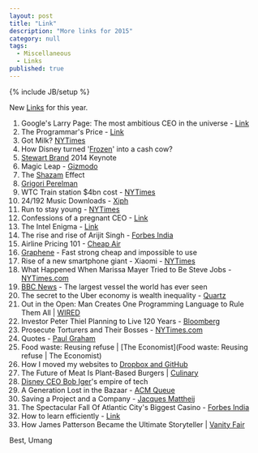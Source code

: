 ```yaml
---
layout: post
title: "Link"
description: "More links for 2015"
category: null
tags: 
  - Miscellaneous
  - Links
published: true
---
```


{% include JB/setup %}

New <a href="http://umangsaini.in/tags.html#Links-ref">Links</a> for this year. 

1. Google's Larry Page: The most ambitious CEO in the universe - [Link](http://fortune.com/2014/11/13/googles-larry-page-the-most-ambitious-ceo-in-the-universe/)
2. The Programmar's Price - [Link](http://www.newyorker.com/magazine/2014/11/24/programmers-price)
3. Got Milk? [NYTimes](http://www.nytimes.com/2014/11/18/upshot/got-milk-might-not-be-doing-you-much-good.html)
4. How Disney turned '[Frozen](http://www.nytimes.com/2014/11/23/magazine/how-disney-turned-frozen-into-a-cash-cow.html)' into a cash cow?
5. [Stewart Brand](http://blog.longnow.org/02014/11/19/stewart-brand-keynote-video-from-02014-evernote-conference/) 2014 Keynote
6. Magic Leap - [Gizmodo](http://gizmodo.com/how-magic-leap-is-secretly-creating-a-new-alternate-rea-1660441103)
7. The [Shazam](http://www.theatlantic.com/magazine/archive/2014/12/the-shazam-effect/382237/?single_page=true) Effect
8. [Grigori Perelman](https://medium.com/@phacks/how-grigori-perelman-solved-one-of-maths-greatest-mystery-89426275cb7)
9. WTC Train station $4bn cost - [NYTimes](http://www.nytimes.com/2014/12/03/nyregion/the-4-billion-train-station-at-the-world-trade-center.html?_r=0)
10. 24/192 Music Downloads - [Xiph](http://xiph.org/~xiphmont/demo/neil-young.html)
11. Run to stay young - [NYTimes](http://well.blogs.nytimes.com/2014/12/03/run-to-stay-young/)
12. Confessions of a pregnant CEO - [Link](http://fortune.com/2014/12/10/confessions-of-a-pregnant-ceo-3-ways-im-working-differently/)
13. The Intel Enigma - [Link](http://www.mondaynote.com/2014/12/14/the-intel-enigma/)
14. The rise and rise of Arijit Singh - [Forbes India](http://forbesindia.com/article/2014-celebrity-100/the-rise-and-rise-of-arijit-singh/39203/0)
15. Airline Pricing 101 - [Cheap Air](http://www.cheapair.com/blog/travel-tips/air-fares-101-why-do-fares-change-all-the-time/)
16. [Graphene](http://www.newyorker.com/magazine/2014/12/22/material-question) - Fast strong cheap and impossible to use
17. Rise of a new smartphone giant - Xiaomi - [NYTimes](http://www.nytimes.com/2014/12/15/technology/the-rise-of-a-new-smartphone-giant-chinas-xiaomi.html)
18. What Happened When Marissa Mayer Tried to Be Steve Jobs - [NYTimes.com](http://www.nytimes.com/2014/12/21/magazine/what-happened-when-marissa-mayer-tried-to-be-steve-jobs.html?_r=1)
19. [BBC News](http://www.bbc.com/news/science-environment-30394137) - The largest vessel the world has ever seen
20. The secret to the Uber economy is wealth inequality - [Quartz](http://qz.com/312537/the-secret-to-the-uber-economy-is-wealth-inequality/#)
21. Out in the Open: Man Creates One Programming Language to Rule Them All | [WIRED](http://www.wired.com/2014/02/julia/)
22. Investor Peter Thiel Planning to Live 120 Years - [Bloomberg](http://www.bloomberg.com/news/2014-12-18/investor-peter-thiel-planning-to-live-120-years.html)
23. Prosecute Torturers and Their Bosses - [NYTimes.com](http://www.nytimes.com/2014/12/22/opinion/prosecute-torturers-and-their-bosses.html?_r=0)
24. Quotes - [Paul Graham](http://paulgraham.com/quo.html)
25. Food waste: Reusing refuse | [The Economist](Food waste: Reusing refuse | The Economist)
26. How I moved my websites to [Dropbox and GitHub](http://alexcican.com/post/guide-hosting-website-dropbox-github/)
27. The Future of Meat Is Plant-Based Burgers | [Culinary](http://www.outsideonline.com/outdoor-adventure/culinary/Replacing-Meat-Plant-Based-Meats-Vegetarian.html)
28. [Disney CEO Bob Iger](http://fortune.com/2014/12/29/disney-ceo-bob-iger-empire-of-tech/)'s empire of tech
29. A Generation Lost in the Bazaar - [ACM Queue](https://queue.acm.org/detail.cfm?id=2349257&ref=fullrss)
30. Saving a Project and a Company - [Jacques Mattheij](http://jacquesmattheij.com/saving-a-project-and-a-company)
31. The Spectacular Fall Of Atlantic City's Biggest Casino - [Forbes India](http://forbesindia.com/article/checkin/the-spectacular-fall-of-atlantic-citys-biggest-casino/39293/1)
32. How to learn efficiently - [Link](http://lemire.me/blog/archives/2014/12/30/how-to-learn-efficiently/)
33. How James Patterson Became the Ultimate Storyteller | [Vanity Fair](http://www.vanityfair.com/culture/2015/01/james-patterson-best-selling-author)

Best, Umang
